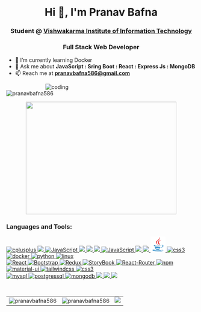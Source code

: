 <!DOCTYPE html>
<html lang="en">

<body>
  <h1 align="center">Hi 👋, I'm Pranav Bafna
  </h1>
  <h3 align="center">Student @ <a href="https://www.viit.ac.in/"> Vishwakarma Institute of Information Technology</a> </h3>
  <h3 align="center">Full Stack Web Developer </h3>

- 🌱 I’m currently learning Docker
- 💬 Ask me about **JavaScript : Sring Boot : React : Express Js : MongoDB**
- 📫 Reach me at **pranavbafna586@gmail.com**
<img align="right" alt="coding" width="400" src="https://camo.githubusercontent.com/7de37139d0b4c1ce40865e799b446c0e963a3dd8fb68d239707237c40604fa3d/68747470733a2f2f63646e2e6472696262626c652e636f6d2f75736572732f3733303730332f73637265656e73686f74732f363538313234332f6176656e746f2e676966">

  <p align="left"> <img
      src="https://komarev.com/ghpvc/?username=pranavbafna586&label=Profile%20views&color=0e75b6&style=flat"
      alt="pranavbafna586" /> </p>

  <div width="100%" align="center" ><img align="center" height='300' width='400' src='https://writing-systems.com/wp-content/uploads/2019/08/programming.gif'></img></div>

  <h3 align="left">Languages and Tools:</h3>
  <p align="left">

<a href="https://www.w3schools.com/cpp/" target="_blank"> <img
        src='https://img.shields.io/badge/C%2B%2B-00599C?style=for-the-badge&logo=c%2B%2B&logoColor=white'
        alt="cplusplus" /> </a>
<a href="https://docs.oracle.com/javase/8/docs/technotes/guides/language/index.html"> <img src='https://img.shields.io/badge/java-%23ED8B00.svg?style=for-the-badge&logo=java&logoColor=white'> </a>
<a href="https://www.w3schools.com/js/DEFAULT.asp" target="_blank"> <img
        src='https://img.shields.io/badge/JavaScript-F7DF1E?style=for-the-badge&logo=javascript&logoColor=black'
        alt="JavaScript" /> </a>
<a href='https://spring.io/projects/spring-boot'> <img src="https://img.shields.io/badge/nginx-%23009639.svg?style=for-the-badge&logo=nginx&logoColor=white" /> </a>
<a href='https://spring.io/projects/spring-boot'> <img src="https://img.shields.io/badge/spring-%236DB33F.svg?style=for-the-badge&logo=spring&logoColor=white" /> </a>
<a href='https://kafka.apache.org/'> <img src="https://img.shields.io/badge/Apache%20Kafka-000?style=for-the-badge&logo=apachekafka" /> </a>
<a href="https://www.w3schools.com/js/DEFAULT.asp" target="_blank"> <img
        src='https://img.shields.io/badge/TypeScript-007ACC?style=for-the-badge&logo=typescript&logoColor=white'
        alt="JavaScript" /> </a>
<a href='https://nodejs.org/en/'> <img src='https://img.shields.io/badge/node.js-6DA55F?style=for-the-badge&logo=node.js&logoColor=white'> </a>
<a href='https://expressjs.com/'> <img src='https://img.shields.io/badge/express.js-%23404d59.svg?style=for-the-badge&logo=express&logoColor=%2361DAFB'> </a>
<a href="https://www.java.com" target="_blank"> <img
        src="https://raw.githubusercontent.com/devicons/devicon/master/icons/java/java-original.svg" alt="java"
        width="40" height="40" /> </a>
<a href="https://github.com/" target="_blank"> <img
        src="https://img.shields.io/badge/Git-F05032?style=for-the-badge&logo=git&logoColor=white" alt="css3" />
</a>
<a href="https://www.docker.com/" target="_blank"> <img
        src="https://img.shields.io/badge/docker-%230db7ed.svg?style=for-the-badge&logo=docker&logoColor=white" alt="docker" />
</a>
<a href="https://www.python.org" target="_blank">
<img src="https://img.shields.io/badge/Python-14354C?style=for-the-badge&logo=python&logoColor=white"
        alt="python" /> </a>
<a href="https://www.linux.org/" target="_blank"> <img
        src="https://img.shields.io/badge/Linux-FCC624?style=for-the-badge&logo=linux&logoColor=black" alt="linux" />
</a>
<br>
<a href="https://reactjs.org/" target="_blank"> <img
        src='https://img.shields.io/badge/React-20232A?style=for-the-badge&logo=react&logoColor=61DAFB' alt="React" />
</a>
<a href="https://getbootstrap.com/" target="_blank"> <img
        src='https://img.shields.io/badge/Bootstrap-563D7C?style=for-the-badge&logo=bootstrap&logoColor=white'
        alt="Bootstrap" /> </a>
<a href="https://redux.js.org/" target="_blank"> <img
        src='https://img.shields.io/badge/Redux-593D88?style=for-the-badge&logo=redux&logoColor=white' alt="Redux" />
</a>
<a href="https://storybook.js.org/" target="_blank"> <img
        src='https://img.shields.io/badge/-Storybook-FF4785?style=for-the-badge&logo=storybook&logoColor=white' alt="StoryBook" />
</a>
<a href="https://reactrouter.com/" target="_blank"> <img
        src='https://img.shields.io/badge/React_Router-CA4245?style=for-the-badge&logo=react-router&logoColor=white'
        alt="React-Router" />
</a>
<a href="https://www.npmjs.com/" target="_blank"> <img
        src="https://img.shields.io/badge/npm-CB3837?style=for-the-badge&logo=npm&logoColor=white" alt="npm" /> </a>
<a href="https://material-ui.com/" target="_blank"> <img
        src="https://img.shields.io/badge/Material--UI-0081CB?style=for-the-badge&logo=material-ui&logoColor=white"
        alt="material-ui" /> </a>
<a href="https://tailwindcss.com/" target="_blank"> <img
        src="https://img.shields.io/badge/tailwindcss-%2338B2AC.svg?style=for-the-badge&logo=tailwind-css&logoColor=white"
        alt="tailwindcss" /> </a>
<a href="https://www.w3schools.com/css/" target="_blank"> <img
        src="https://img.shields.io/badge/CSS-239120?&style=for-the-badge&logo=css3&logoColor=white" alt="css3" /> </a>
<br>
<a href="https://www.mysql.com/" target="_blank"> <img
        src="https://img.shields.io/badge/mysql-%2300f.svg?style=for-the-badge&logo=mysql&logoColor=black"
        alt="mysql" /> </a>
<a href="https://www.postgresql.org/" target="_blank"> <img
        src="https://img.shields.io/badge/postgres-%23316192.svg?style=for-the-badge&logo=postgresql&logoColor=white"
        alt="postgressql" /> </a>
<a href="https://www.mongodb.com/" target="_blank"> <img
        src="https://img.shields.io/badge/MongoDB-4EA94B?style=for-the-badge&logo=mongodb&logoColor=white"
        alt="mongodb" /> </a>
<a href="https://grafana.com/"> 
      <img src="https://img.shields.io/badge/grafana-%23F46800.svg?style=for-the-badge&logo=grafana&logoColor=white"/>
    </a>
<a href="https://prometheus.io/"> 
      <img src="https://img.shields.io/badge/Prometheus-E6522C?style=for-the-badge&logo=Prometheus&logoColor=white"/>
    </a>
<a href='https://redis.io/'> <img src="https://img.shields.io/badge/redis-%23DD0031.svg?style=for-the-badge&logo=redis&logoColor=white" /> </a>

   <br>

  <!-- <p align="center"><img align="center"
      src="https://github-readme-stats.vercel.app/api/top-langs?username=pranavbafna586&show_icons=true&locale=en&layout=compact&theme=prussian"
      alt="pranavbafna586" /></p> -->
  <table>
  <tr>
    <td><img align="center"
              src="https://github-readme-stats.vercel.app/api?username=pranavbafna586&show_icons=true&locale=en&layout=compact&theme=prussian"
               alt="pranavbafna586" />
    </td>
    <td><img align="center"
      src="https://github-readme-stats.vercel.app/api/top-langs?username=pranavbafna586&show_icons=true&locale=en&layout=compact&theme=prussian"
      alt="pranavbafna586" /></td>
    <td>
      <img src="https://github-readme-streak-stats.herokuapp.com?user=pranavbafna586&theme=prussian" />
    </td>
  </tr>
 </table>
  
</p>
</body>

</html>
